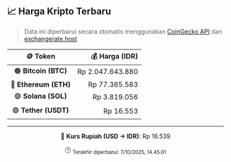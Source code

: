 

<!-- HARGA_KRIPTO -->
## 📈 Harga Kripto Terbaru

> Data ini diperbarui secara otomatis menggunakan [CoinGecko API](https://www.coingecko.com/) dan [exchangerate.host](https://exchangerate.host/)

<div align="center">

| 🪙 Token | 💰 Harga (IDR) |
|:------:|---------------:|
| 🟠 **Bitcoin (BTC)**   | Rp 2.047.643.880 |
| 🔵 **Ethereum (ETH)**  | Rp 77.365.583 |
| 🟣 **Solana (SOL)**    | Rp 3.819.056 |
| 🟢 **Tether (USDT)**   | Rp 16.553 |

---

💱 **Kurs Rupiah (USD → IDR)**: Rp 16.539

🕒 <sub>Terakhir diperbarui: 7/10/2025, 14.45.01</sub>

</div>
<!-- /HARGA_KRIPTO -->